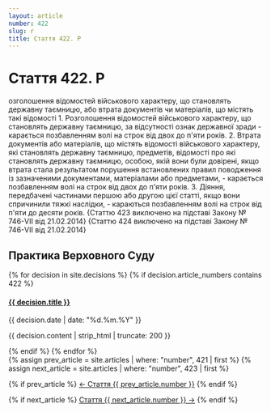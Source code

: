 ```yaml
---
layout: article
number: 422
slug: r
title: Стаття 422. Р
---
```


# Стаття 422. Р

озголошення відомостей військового характеру, що становлять державну таємницю, або втрата документів чи матеріалів, що містять такі відомості 1. Розголошення відомостей військового характеру, що становлять державну таємницю, за відсутності ознак державної зради - карається позбавленням волі на строк від двох до п'яти років. 2. Втрата документів або матеріалів, що містять відомості військового характеру, які становлять державну таємницю, предметів, відомості про які становлять державну таємницю, особою, якій вони були довірені, якщо втрата стала результатом порушення встановлених правил поводження із зазначеними документами, матеріалами або предметами, - карається позбавленням волі на строк від двох до п'яти років. 3. Діяння, передбачені частинами першою або другою цієї статті, якщо вони спричинили тяжкі наслідки, - караються позбавленням волі на строк від п'яти до десяти років. {Статтю 423 виключено на підставі Закону № 746-VII від 21.02.2014} {Статтю 424 виключено на підставі Закону № 746-VII від 21.02.2014}

## Практика Верховного Суду

<div class="decisions-container">
{% for decision in site.decisions %}
  {% if decision.article_numbers contains 422 %}
    <div class="decision-item">
      <h4><a href="{{ decision.url }}">{{ decision.title }}</a></h4>
      <p class="decision-date">{{ decision.date | date: "%d.%m.%Y" }}</p>
      <p class="decision-excerpt">{{ decision.content | strip_html | truncate: 200 }}</p>
    </div>
  {% endif %}
{% endfor %}
</div>

<div class="article-navigation">
  {% assign prev_article = site.articles | where: "number", 421 | first %}
  {% assign next_article = site.articles | where: "number", 423 | first %}
  
  {% if prev_article %}
    <a href="{{ prev_article.url }}" class="prev-article">← Стаття {{ prev_article.number }}</a>
  {% endif %}
  
  {% if next_article %}
    <a href="{{ next_article.url }}" class="next-article">Стаття {{ next_article.number }} →</a>
  {% endif %}
</div>
